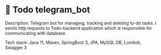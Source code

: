 # 🤖 Todo telegram_bot

Description:
Telegram bot for managing, tracking and deleting to-do tasks. I sends http requests to Todo-backend application which is responsible for communicating with database.

Tech stack: Java 11, Maven, SpringBoot 3, JPA, MySQL DB, Lombok, Swagger 3
